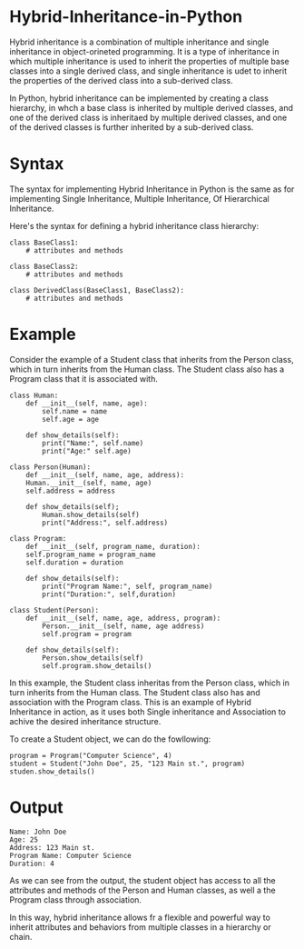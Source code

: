 # Hybrid-Inheritance-in-Python

Hybrid inheritance is a combination of multiple inheritance and single inheritance in object-orineted programming. It is a type of inheritance in which multiple inheritance is used to inherit the properties of multiple base classes into a single derived class, and single inheritance is udet to inherit the properties of the derived class into a sub-derived class.

In Python, hybrid inheritance can be implemented by creating a class hierarchy, in whch a base class is inherited by multiple derived classes, and one of the derived class is inheritaed by multiple derived classes, and one of the derived classes is further inherited by a sub-derived class.

# Syntax
The syntax for implementing Hybrid Inheritance in Python is the same as for implementing Single Inheritance, Multiple Inheritance, Of Hierarchical Inheritance.

Here's the syntax for defining a hybrid inheritance class hierarchy:

    class BaseClass1:
        # attributes and methods

    class BaseClass2:
        # attributes and methods

    class DerivedClass(BaseClass1, BaseClass2):
        # attributes and methods

# Example
Consider the example of a Student class that inherits from the Person class, which in turn inherits from the Human class. The Student class also has a Program class that it is associated with.

    class Human:
        def __init__(self, name, age):
            self.name = name
            self.age = age

        def show_details(self):
            print("Name:", self.name)    
            print("Age:" self.age)

    class Person(Human):
        def __init__(self, name, age, address):
        Human.__init__(self, name, age)        
        self.address = address

        def show_details(self);
            Human.show_details(self)
            print("Address:", self.address)

    class Program:
        def __init__(self, program_name, duration):
        self.program_name = program_name
        self.duration = duration

        def show_details(self):
            print("Program Name:", self, program_name)        
            print("Duration:", self,duration)

    class Student(Person):
        def __init__(self, name, age, address, program):
            Person.__init__(self, name, age address)        
            self.program = program

        def show_details(self):
            Person.show_details(self)    
            self.program.show_details()


In this example, the Student class inheritas from the Person class, which in turn inherits from the Human class. The Student class also has and association with the Program class. This is an example of Hybrid Inheritance in action, as it uses both Single inheritance and Association to achive the desired inheritance structure.

To create a Student object, we can do the fowllowing:

    program = Program("Computer Science", 4)
    student = Student("John Doe", 25, "123 Main st.", program)
    studen.show_details()

# Output    

    Name: John Doe
    Age: 25
    Address: 123 Main st.
    Program Name: Computer Science
    Duration: 4

As we can see from the output, the student object has access to all the attributes and methods of the Person and Human classes, as well a the Program class through association.

In this way, hybrid inheritance allows fr a flexible and powerful way to inherit attributes and behaviors from multiple classes in a hierarchy or chain.

